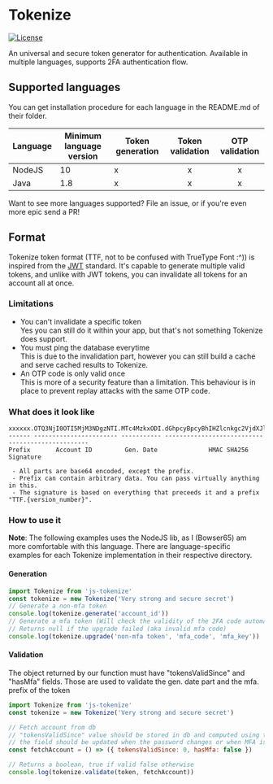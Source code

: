 # Tokenize
[![License](https://img.shields.io/github/license/Bowser65/Tokenize.svg?style=flat-square)](https://github.com/Bowser65/Tokenize/blob/master/LICENSE)

An universal and secure token generator for authentication. Available in multiple languages, supports 2FA authentication
flow.

## Supported languages
You can get installation procedure for each language in the README.md of their folder.

| Language | Minimum language version | Token generation | Token validation | OTP validation |
|---|---|---|:---:|:---:|
| NodeJS | 10 | x | x | x |
| Java | 1.8 | x | x | x |

Want to see more languages supported? File an issue, or if you're even more epic send a PR!

## Format
Tokenize token format (TTF, not to be confused with TrueType Font :^)) is inspired from the [JWT](https://jwt.io/)
standard. It's capable to generate multiple valid tokens, and unlike with JWT tokens, you can invalidate all tokens for
an account all at once.

### Limitations
 - You can't invalidate a specific token<br>
Yes you can still do it within your app, but that's not something Tokenize does support.
 - You must ping the database everytime<br>
This is due to the invalidation part, however you can still build a cache and serve cached results to Tokenize.
 - An OTP code is only valid once<br>
This is more of a security feature than a limitation. This behaviour is in place to prevent replay attacks with the same
OTP code.

### What does it look like
```
xxxxxx.OTQ3NjI0OTI5MjM3NDgzNTI.MTc4MzkxODI.dGhpcyBpcyBhIHZlcnkgc2VjdXJlIHNpZ25hdHVyZSB3ZHlt
------ ----------------------- ----------- -------------------------------------------------
Prefix       Account ID         Gen. Date              HMAC SHA256 Signature

 - All parts are base64 encoded, except the prefix.
 - Prefix can contain arbitrary data. You can pass virtually anything in this.
 - The signature is based on everything that preceeds it and a prefix "TTF.{version_number}".
```

### How to use it
**Note**: The following examples uses the NodeJS lib, as I (Bowser65) am more comfortable with this language. There are
language-specific examples for each Tokenize implementation in their respective directory.

#### Generation
```js
import Tokenize from 'js-tokenize'
const tokenize = new Tokenize('Very strong and secure secret')
// Generate a non-mfa token
console.log(tokenize.generate('account_id'))
// Generate a mfa token (Will check the validity of the 2FA code automatically)
// Returns null if the upgrade failed (aka invalid mfa code)
console.log(tokenize.upgrade('non-mfa token', 'mfa_code', 'mfa_key'))
```

#### Validation
The object returned by our function must have "tokensValidSince" and "hasMfa" fields. Those are used to validate the
gen. date part and the mfa. prefix of the token

```js
import Tokenize from 'js-tokenize'
const tokenize = new Tokenize('Very strong and secure secret')

// Fetch account from db
// "tokensValidSince" value should be stored in db and computed using tokenize.currentTokenTime()
// the field should be updated when the password changes or when MFA is enabled/disabled
const fetchAccount = () => ({ tokensValidSince: 0, hasMfa: false })

// Returns a boolean, true if valid false otherwise
console.log(tokenize.validate(token, fetchAccount))
```
